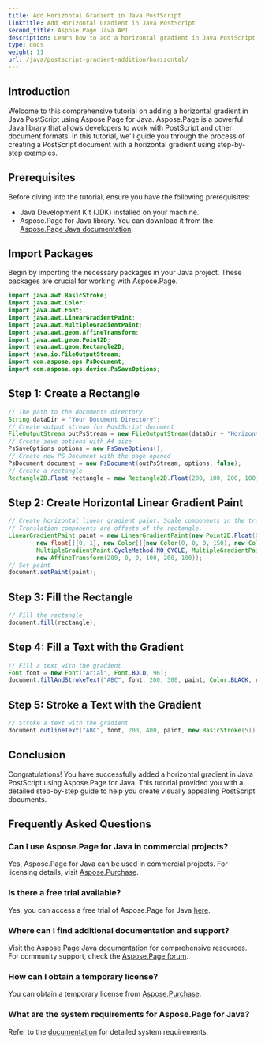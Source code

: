 ```yaml
---
title: Add Horizontal Gradient in Java PostScript
linktitle: Add Horizontal Gradient in Java PostScript
second_title: Aspose.Page Java API
description: Learn how to add a horizontal gradient in Java PostScript with Aspose.Page for Java. Create visually stunning documents effortlessly.
type: docs
weight: 11
url: /java/postscript-gradient-addition/horizontal/
---
```

## Introduction
Welcome to this comprehensive tutorial on adding a horizontal gradient in Java PostScript using Aspose.Page for Java. Aspose.Page is a powerful Java library that allows developers to work with PostScript and other document formats. In this tutorial, we'll guide you through the process of creating a PostScript document with a horizontal gradient using step-by-step examples.
## Prerequisites
Before diving into the tutorial, ensure you have the following prerequisites:
- Java Development Kit (JDK) installed on your machine.
- Aspose.Page for Java library. You can download it from the [Aspose.Page Java documentation](https://reference.aspose.com/page/java/).
## Import Packages
Begin by importing the necessary packages in your Java project. These packages are crucial for working with Aspose.Page.
```java
import java.awt.BasicStroke;
import java.awt.Color;
import java.awt.Font;
import java.awt.LinearGradientPaint;
import java.awt.MultipleGradientPaint;
import java.awt.geom.AffineTransform;
import java.awt.geom.Point2D;
import java.awt.geom.Rectangle2D;
import java.io.FileOutputStream;
import com.aspose.eps.PsDocument;
import com.aspose.eps.device.PsSaveOptions;

```
## Step 1: Create a Rectangle
```java
// The path to the documents directory.
String dataDir = "Your Document Directory";
// Create output stream for PostScript document
FileOutputStream outPsStream = new FileOutputStream(dataDir + "HorizontalGradient_outPS.ps");
// Create save options with A4 size
PsSaveOptions options = new PsSaveOptions();
// Create new PS Document with the page opened
PsDocument document = new PsDocument(outPsStream, options, false);
// Create a rectangle
Rectangle2D.Float rectangle = new Rectangle2D.Float(200, 100, 200, 100);
```
## Step 2: Create Horizontal Linear Gradient Paint
```java
// Create horizontal linear gradient paint. Scale components in the transform must be equal to width and height of the rectangle.
// Translation components are offsets of the rectangle.
LinearGradientPaint paint = new LinearGradientPaint(new Point2D.Float(0, 0), new Point2D.Float(200, 100),
        new float[]{0, 1}, new Color[]{new Color(0, 0, 0, 150), new Color(40, 128, 70, 50)},
        MultipleGradientPaint.CycleMethod.NO_CYCLE, MultipleGradientPaint.ColorSpaceType.SRGB,
        new AffineTransform(200, 0, 0, 100, 200, 100));
// Set paint
document.setPaint(paint);
```
## Step 3: Fill the Rectangle
```java
// Fill the rectangle
document.fill(rectangle);
```
## Step 4: Fill a Text with the Gradient
```java
// Fill a text with the gradient
Font font = new Font("Arial", Font.BOLD, 96);
document.fillAndStrokeText("ABC", font, 200, 300, paint, Color.BLACK, new BasicStroke(2));
```
## Step 5: Stroke a Text with the Gradient
```java
// Stroke a text with the gradient
document.outlineText("ABC", font, 200, 400, paint, new BasicStroke(5));
```
## Conclusion
Congratulations! You have successfully added a horizontal gradient in Java PostScript using Aspose.Page for Java. This tutorial provided you with a detailed step-by-step guide to help you create visually appealing PostScript documents.
## Frequently Asked Questions
### Can I use Aspose.Page for Java in commercial projects?
Yes, Aspose.Page for Java can be used in commercial projects. For licensing details, visit [Aspose.Purchase](https://purchase.aspose.com/buy).
### Is there a free trial available?
Yes, you can access a free trial of Aspose.Page for Java [here](https://releases.aspose.com/).
### Where can I find additional documentation and support?
Visit the [Aspose.Page Java documentation](https://reference.aspose.com/page/java/) for comprehensive resources. For community support, check the [Aspose.Page forum](https://forum.aspose.com/c/page/39).
### How can I obtain a temporary license?
You can obtain a temporary license from [Aspose.Purchase](https://purchase.aspose.com/temporary-license/).
### What are the system requirements for Aspose.Page for Java?
Refer to the [documentation](https://reference.aspose.com/page/java/) for detailed system requirements.